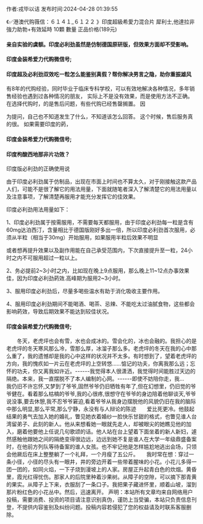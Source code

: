 <p>作者:戎毕以诘 发布时间:2024-04-28 01:39:55</p>
<p>《✅港澳代购薇信：６１４１_６１２２ 》印度超級希愛力混合片 犀利士,他達拉非 強力助勃+有效延時 10顆 數量 正品价格(189元) </p>
									<h4>亲自实验的虞额。印度必利劲虽然是仿制德国原研版，但效果方面却不受影响。</p><p></p><h4>	印度金装希爱力代购微信号;</h4><p></p><h4>印度超及必利劲双效吃一粒怎么能鉴别真假？帮你解决男言之隐，助你重振雄风</h4><p>有8年的代购经验，同时毕业于临床专科学校，可以有效地解决各种情况，多年销售经验也遇到过各种情况的朋友， 实际上不是没有效果，而是使用方法不正确。 在选择代购时，的是售后问题，有些代购已经售罄搁置。 因</p><p>为提问，自己也不知道发生了什么，不知道该怎么回答。 这个时候，售后服务真的很。 如果需要印度的葯，</p><p></p><h4>	印度金装希爱力代购微信号;</h4><p></p><h4>印度枸酸西地那非片功效？</h4><p>印度版必利劲的正确使用说</p><p>由于印度必利劲属于仿制品，出现在市面上时间也不算太久，对于刚接触这款产品人们，可能不是很了解它的用法用量，下面就随笔者深入了解清楚它的用法用量以及注意事项，了解清楚再服用才能充分发挥它的佳效果。</p><p>印度必利劲用法用量如下：</p><p>1、印度必利劲属于按需服用，不需要每天都服用，由于印度必利劲每一粒是含有60mg达泊西汀，含量相比于德国版刚好多出一倍，所以印度必利劲首次服用，必须从半粒（相当于30mg）开始服用，如果服用半粒后效果不明显</p><p>或者想再提升效果以及副作用能在自己承受范围内，下次直接提升至一粒，24小时之内不可服用超过一粒以上。</p><p>2、务必提前2~3小时之内，比如现在晚上9点服用，那么晚上11~12点办事效果佳，因为印度必利劲葯效.高峰期为服用2~3小时。</p><p>3、服用印度必利劲后，尽量多喝些温水有助于消化吸收主要作用。</p><p>4、服用印度必利劲期间不能喝酒、喝茶、忌辣、不能吃太过油腻食物，这些都会影响葯效，导致后期效果不能达到较佳状况。</p><p></p><h4>	印度金装希爱力代购微信号;</h4>　　冬天，老虎坪也会有雪，水也会成冰的。雪会化的，冰也会融的。我担心的是老虎坪的冬天寒风那么冷，雪那么厚，冰溜子那么多。老虎坪的冬天在我的心中那么重了，我的遗憾却是我的心中这样的状况并不太多。有时想到了，望着老虎坪的方向，我的愧疚如一片云在老虎坪的上空转悠……惦记的功夫，你离我那么远；忘怀的功夫，你又离我如许近。------我觉得本人很潇洒，我觉得时间能胜过天边的隔绝。本来，我一直摆脱不了本人编制的心网。------即使不妨陪你走，我...　　我仍旧不许忘怀,又梦到了爷爷,固然爷爷仍旧牺牲有年了,但在幻想里，仍旧觉的爷爷健在。看着那么枯槁的爷爷,我的心很疼,很想守在爷爷的身边陪着他聊谈天,爷爷说没事,要去休憩,我不忍爷爷窘迫,看着爷爷从我身边摆脱他的风貌仍旧在我的脑际中那么明显,那么平常,那么宁静，永没有与人辩论的陈迹　　爱比死更冷。他鼓起结果的勇气去加入她的婚礼，瞥见她衣着婚纱一脸快乐甘甜的格式，也瞥见谁人台湾留弟子、此刻的新人。他从来想看她一眼就先走人，却被眼尖的她瞧见他的加入，磨着他要他上任说几句歌颂的话。他人站在台上望着下面坐着的新人新妇，遽然感触他跟她之间的隔绝变得很边远，边远到她不复是谁人在大学一年级鼎盛备案时，在他前方列队等待备案的谁人女孩。也不牢记他是怎样尴尬地逃出会场，只领会他厥后在床上整整躺了一个礼拜，一个月瘦了五公斤。　　我时常在想：穿过一条小径，小径的尽头有一眼井，井的旁边开着一些带着腥味的小花。小花儿多得一团一团的，如同火焰，一下子烧到漫坡上的人家。房屋正升起青白色的炊烟。黄昏里，霞光红得忧伤。那家人的后院里种着沙果树。从障子的空隙，可以摘下那青黄的果实。从障子上下来，衣服刮了一条口子。我把果子藏进怀里，顺着山坡，溜到那片粉红色的小花丛中。然后，迅速离开。				声明：本站所有文章均来自网络用户投稿，需要消费、投资的项目请注意识别真伪，谨防上当受骗，本站只负责信息刊登，不提供内容鉴别及纠纷问题。投稿内容若侵犯了您的权益请及时联系客服删除。				
